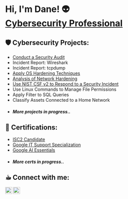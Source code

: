 <h1>Hi, I'm Dane! 👽 <br/><a <a href="https://www.linkedin.com/in/dainecryption/">Cybersecurity Professional</a></h1>

<h2> 🛡️ Cybersecurity Projects: </h2>

  - [Conduct a Security Audit](https://github.com/dainecryption/SecurityAudit/tree/main)
  - Incident Report: Wireshark
  - Incident Report: tcpdump
  - [Apply OS Hardening Techniques](https://github.com/dainecryption/OSHardeningTechniques)
  - [Analysis of Network Hardening](https://github.com/dainecryption/AnalysisNetworkHardening)
  - [Use NIST CSF v2 to Respond to a Security Incident](https://github.com/dainecryption/NIST-CSF-v2)
  - Use Linux Commands to Manage File Permissions
  - Apply Filter to SQL Queries
  - Classify Assets Connected to a Home Network
  - <h4><i> More projects in progress.. </i></h4>

<h2> 📜 Certifications: </h2>

  - [ISC2 Candidate](https://www.credly.com/badges/afc7cc34-5abf-4a8b-8fbc-8437e685afdf/public_url)
  - [Google IT Support Specialization](https://www.coursera.org/account/accomplishments/professional-cert/ABCFVC8528YW)
  - [Google AI Essentials](https://www.coursera.org/account/accomplishments/verify/ZMT4LLLDMAPV)
 - <h4><i> More certs in progress.. </i></h4>

<h2> ☕︎ Connect with me:</h2>

[<img align="left" alt="DaineParaon | LinkedIn" width="22px" src="https://cdn.jsdelivr.net/npm/simple-icons@v3/icons/linkedin.svg" />][linkedin]
[<img align="left" alt="DaineParaon | Instagram" width="22px" src="https://cdn.jsdelivr.net/npm/simple-icons@v3/icons/instagram.svg" />][instagram]

[instagram]: https://www.instagram.com/dainegrs/
[linkedin]: https://linkedin.com/in/dainecryption/

<!--
**dainecryption** is a ✨ _special_ ✨ repository because its `README.md` (this file) appears on your GitHub profile.

Here are some ideas to get you started:

- 🔭 I’m currently working on ...
- 🌱 I’m currently learning ...
- 👯 I’m looking to collaborate on ...
- 🤔 I’m looking for help with ...
- 💬 Ask me about ...
- 📫 How to reach me: ...
- 😄 Pronouns: ...
- ⚡ Fun fact: ...
-->

